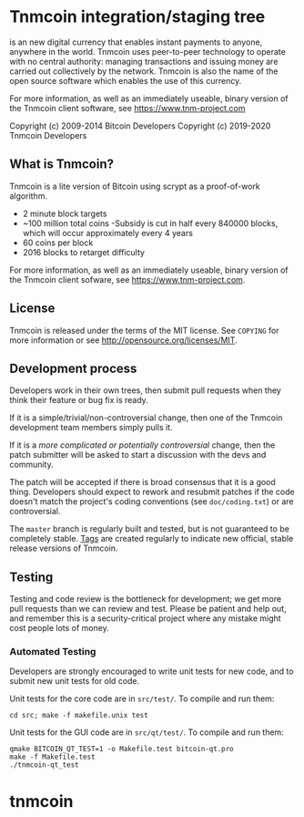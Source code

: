 Tnmcoin integration/staging tree
================================
 is an new digital currency that enables instant payments to anyone, anywhere in the world. Tnmcoin uses peer-to-peer technology to operate with no central authority: managing transactions and issuing money are carried out collectively by the network. Tnmcoin is also the name of the open source software which enables the use of this currency.

For more information, as well as an immediately useable, binary version of the Tnmcoin client software, see
https://www.tnm-project.com

Copyright (c) 2009-2014 Bitcoin Developers
Copyright (c) 2019-2020 Tnmcoin Developers

What is Tnmcoin?
----------------

Tnmcoin is a lite version of Bitcoin using scrypt as a proof-of-work algorithm.
 - 2 minute block targets
 - ~100 million total coins
 -Subsidy is cut in half every 840000 blocks, which will occur approximately every 4 years
 - 60 coins per block
 - 2016 blocks to retarget difficulty

For more information, as well as an immediately useable, binary version of
the Tnmcoin client sofware, see 
https://www.tnm-project.com.


License
-------

Tnmcoin is released under the terms of the MIT license. See `COPYING` for more
information or see http://opensource.org/licenses/MIT.

Development process
-------------------

Developers work in their own trees, then submit pull requests when they think
their feature or bug fix is ready.

If it is a simple/trivial/non-controversial change, then one of the Tnmcoin
development team members simply pulls it.

If it is a *more complicated or potentially controversial* change, then the patch
submitter will be asked to start a discussion with the devs and community.

The patch will be accepted if there is broad consensus that it is a good thing.
Developers should expect to rework and resubmit patches if the code doesn't
match the project's coding conventions (see `doc/coding.txt`) or are
controversial.

The `master` branch is regularly built and tested, but is not guaranteed to be
completely stable. [Tags](https://github.com/tnmcoin-project/tnmcoin/tags) are created
regularly to indicate new official, stable release versions of Tnmcoin.

Testing
-------

Testing and code review is the bottleneck for development; we get more pull
requests than we can review and test. Please be patient and help out, and
remember this is a security-critical project where any mistake might cost people
lots of money.

### Automated Testing

Developers are strongly encouraged to write unit tests for new code, and to
submit new unit tests for old code.

Unit tests for the core code are in `src/test/`. To compile and run them:

    cd src; make -f makefile.unix test

Unit tests for the GUI code are in `src/qt/test/`. To compile and run them:

    qmake BITCOIN_QT_TEST=1 -o Makefile.test bitcoin-qt.pro
    make -f Makefile.test
    ./tnmcoin-qt_test


# tnmcoin
